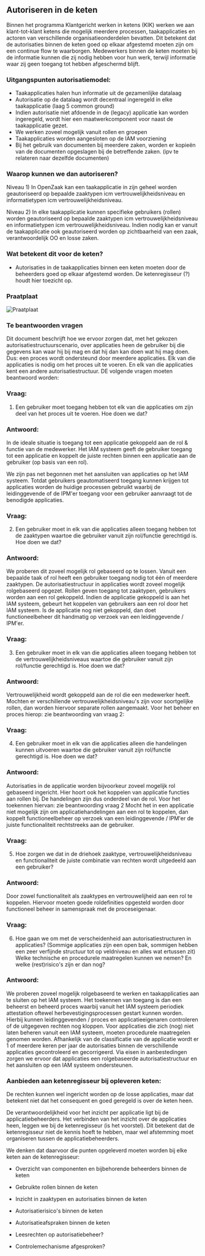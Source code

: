 ## Autoriseren in de keten

Binnen het programma Klantgericht werken in ketens (KIK) werken we aan klant-tot-klant ketens die mogelijk meerdere processen, taakapplicaties en actoren van verschillende organisatieonderdelen bevatten. Dit betekent dat de autorisaties binnen de keten goed op elkaar afgestemd moeten zijn om een continue flow te waarborgen.
Medewerkers binnen de keten moeten bij de informatie kunnen die zij nodig hebben voor hun werk, terwijl informatie waar zij geen toegang tot hebben afgeschermd blijft. 

### Uitgangspunten autorisatiemodel:

- Taakapplicaties halen hun informatie uit de gezamenlijke datalaag
- Autorisatie op de datalaag wordt decentraal ingeregeld in elke taakapplicatie (laag 5 common ground)
- Indien autorisatie niet afdoende in de (legacy) applicatie kan worden ingeregeld, wordt hier een maatwerkcomponent voor naast de taakapplicatie gezet.
- We werken zoveel mogelijk vanuit rollen en groepen
- Taakapplicaties worden aangesloten op de IAM voorziening
- Bij het gebruik van documenten bij meerdere zaken, worden er kopieën van de documenten opgeslagen bij de betreffende zaken. (ipv te relateren naar dezelfde documenten)

### Waarop kunnen we dan autoriseren?

Niveau 1)  In OpenZaak kan een taakapplicatie in zijn geheel worden geautoriseerd op bepaalde zaaktypen icm vertrouwelijkheidsniveau en informatietypen icm vertrouwelijkheidsniveau. 

Niveau 2) In elke taakapplicatie kunnen specifieke gebruikers (rollen) worden geautoriseerd op bepaalde zaaktypen icm vertrouwelijkheidsniveau en informatietypen icm vertrouwelijkheidsniveau. Indien nodig kan er vanuit de taakapplicatie ook geautoriseerd worden op zichtbaarheid van een zaak, verantwoordelijk OO en losse zaken.

### Wat betekent dit voor de keten?
- Autorisaties in de taakapplicaties binnen een keten moeten door de beheerders goed op elkaar afgestemd worden. De ketenregisseur (?) houdt hier toezicht op.

### Praatplaat
![Praatplaat](https://github.com/GemeenteUtrecht/ZGW-Intern/blob/master/architectuur/09062020%20-%20Decentrale%20autorisaties.png)

### Te beantwoorden vragen
Dit document beschrijft hoe we ervoor zorgen dat, met het gekozen autorisatiestructuurscenario, over applicaties heen de gebruiker bij die gegevens kan waar hij bij mag en dat hij dan kan doen wat hij mag doen. Dus: een proces wordt ondersteund door meerdere applicaties. Elk van die applicaties is nodig om het proces uit te voeren. En elk van die applicaties kent een andere autorisatiestructuur. DE volgende vragen moeten beantwoord worden:

### Vraag:
1. Een gebruiker moet toegang hebben tot elk van die applicaties om zijn deel van het proces uit te voeren. Hoe doen we dat?

### Antwoord:
In de ideale situatie is toegang tot een applicatie gekoppeld aan de rol & functie van de medewerker. Het IAM systeem geeft de gebruiker toegang tot een applicatie en koppelt de juiste rechten binnen een applicatie aan de gebruiker (op basis van een rol).

We zijn pas net begonnen met het aansluiten van applicaties op het IAM systeem. Totdat gebruikers geautomatiseerd toegang kunnen krijgen tot applicaties worden de huidige processen gebruikt waarbij de leidinggevende of de IPM'er toegang voor een gebruiker aanvraagt tot de benodigde applicaties.

### Vraag:
2. Een gebruiker moet in elk van die applicaties alleen toegang hebben tot de zaaktypen waartoe die gebruiker vanuit zijn rol/functie gerechtigd is. Hoe doen we dat?

### Antwoord:
We proberen dit zoveel mogelijk rol gebaseerd op te lossen. Vanuit een bepaalde taak of rol heeft een gebruiker toegang nodig tot één of meerdere zaaktypen. 
De autorisatiestructuur in applicaties wordt zoveel mogelijk rolgebaseerd opgezet. Rollen geven toegang tot zaaktypen, gebruikers worden aan een rol gekoppeld. 
Indien de applicatie gekoppeld is aan het IAM systeem, gebeurt het koppelen van gebruikers aan een rol door het IAM systeem. Is de applicatie nog niet gekoppeld, dan doet functioneelbeheer dit handmatig op verzoek van een leidinggevende / IPM'er.

### Vraag:
3. Een gebruiker moet in elk van die applicaties alleen toegang hebben tot de vertrouwelijkheidsniveaus waartoe die gebruiker vanuit zijn rol/functie gerechtigd is. Hoe doen we dat?

### Antwoord:
Vertrouwelijkheid wordt gekoppeld aan de rol die een medewerker heeft. Mochten er verschillende vertrouwelijkheidsniveau's zijn voor soortgelijke rollen, dan worden hiervoor separate rollen aangemaakt.
Voor het beheer en proces hierop: zie beantwoording van vraag 2:

### Vraag:
4. Een gebruiker moet in elk van die applicaties alleen die handelingen kunnen uitvoeren waartoe die gebruiker vanuit zijn rol/functie gerechtigd is. Hoe doen we dat?

### Antwoord:
Autorisaties in de applicatie worden bijvoorkeur zoveel mogelijk rol gebaseerd ingericht. Hier hoort ook het koppelen van applicatie functies aan rollen bij.
De handelingen zijn dus onderdeel van de rol. Voor het toekennen hiervan: zie beantwoording vraag 2
Mocht het in een applicatie niet mogelijk zijn om applicatiehandelingen aan een rol te koppelen, dan koppelt functioneelbeheer op verzoek van een leidinggevende / IPM'er de juiste functionaliteit rechtstreeks aan de gebruiker.

### Vraag:
5. Hoe zorgen we dat in de driehoek zaaktype, vertrouwelijkheidsniveau en functionaliteit de juiste combinatie van rechten wordt uitgedeeld aan een gebruiker?

### Antwoord:
Door zowel functionaliteit als zaaktypes en vertrouwelijheid aan een rol te koppelen. Hiervoor moeten goede roldefinities opgesteld worden door functioneel beheer in samenspraak met de proceseigenaar. 

### Vraag:
6. Hoe gaan we om met de verscheidenheid aan autorisatiestructuren in applicaties? (Sommige applicaties zijn een open bak, sommigen hebben een zeer verfijnde structuur tot op veldniveau en alles wat ertussen zit) Welke technische en procedurele maatregelen kunnen we nemen? En welke (rest)risico's zijn er dan nog? 

### Antwoord:
We proberen zoveel mogelijk rolgebaseerd te werken en taakapplicaties aan te sluiten op het IAM systeem. Het toekennen van toegang is dan een beheerst en beheerd proces waarbij vanuit het IAM systeem periodiek attestation oftewel herbevestigingsprocessen gestart kunnen worden. Hierbij kunnen leidinggevenden / proces en applicatieeigenaren controleren of de uitgegeven rechten nog kloppen. 
Voor applicaties die zich (nog) niet laten beheren vanuit een IAM systeem, moeten procedurele maatregelen genomen worden. 
Afhankelijk van de classificatie van de applicatie wordt er 1 of meerdere keren per jaar de autorisaties binnen de verschillende applicaties gecontroleerd en gecorrigeerd.
Via eisen in aanbestedingen zorgen we ervoor dat applicaties een rolgebaseerde autorisatiestructuur en het aansluiten op een IAM systeem ondersteunen.

### Aanbieden aan ketenregisseur bij opleveren keten:

De rechten kunnen wel ingericht worden op de losse applicaties, maar dat betekent niet dat het consequent en goed geregeld is over de keten heen.

De verantwoordelijkheid voor het inzicht per applicatie ligt bij de applicatiebeheerders. Het verbinden van het inzicht over de applicaties heen, leggen we bij de ketenregisseur (is het voorstel). Dit betekent dat de ketenregisseur niet de kennis hoeft te hebben, maar wel afstemming moet organiseren tussen de applicatiebeheerders.

We denken dat daarvoor die punten opgeleverd moeten worden bij elke keten aan de ketenregisseur:

- Overzicht van componenten en bijbehorende beheerders binnen de keten

- Gebruikte rollen binnen de keten

- Inzicht in zaaktypen en autorisaties binnen de keten

- Autorisatierisico's binnen de keten

- Autorisatieafspraken binnen de keten

- Leesrechten op autorisatiebeheer?

- Controlemechanisme afgesproken?
